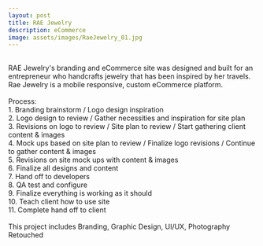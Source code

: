 ```yaml
---
layout: post
title: RAE Jewelry
description: eCommerce
image: assets/images/RaeJewelry_01.jpg
---
```

<br>
RAE Jewelry's branding and eCommerce site was designed and built for an entrepreneur who handcrafts jewelry that has been inspired by her travels. Rae Jewelry is a mobile responsive, custom eCommerce platform.<br>
<br>
Process:<br>
1. Branding brainstorm / Logo design inspiration<br>
2. Logo design to review / Gather necessities and inspiration for site plan<br>
3. Revisions on logo to review / Site plan to review / Start gathering client content & images<br>
4. Mock ups based on site plan to review / Finalize logo revisions / Continue to gather content & images<br>
5. Revisions on site mock ups with content & images<br>
6. Finalize all designs and content<br>
7. Hand off to developers<br>
8. QA test and configure<br>
9. Finalize everything is working as it should<br>
10. Teach client how to use site<br>
11. Complete hand off to client<br>
<br>
This project includes Branding, Graphic Design, UI/UX, Photography Retouched
<br>
<br>
<br>

<span class="image fit"><img src="{{ site.baseurl }}/assets/images/RaeJewelry_home.jpg" alt=""/></span>
<br>
<span class="image fit"><img src="{{ site.baseurl }}/assets/images/RaeJewelry_shop.jpg" alt=""/></span>
<br>
<span class="image fit"><img src="{{ site.baseurl}}/assets/images/RaeJewelry_productdetails.jpg" alt=""/>
</span>
<br>
<span class="image fit"><img src="{{ site.baseurl }}/assets/images/RaeJewelry_about.jpg" alt="" /></span>
<br>
<span class="image fit"><img src="{{ site.baseurl }}/assets/images/RaeJewelry_contact.jpg" alt="" /></span>
<br>


